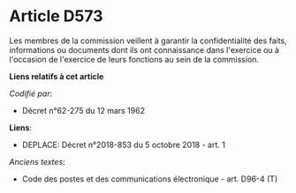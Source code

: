 # Article D573

Les membres de la commission veillent à garantir la confidentialité des faits, informations ou documents dont ils ont
connaissance dans l'exercice ou à l'occasion de l'exercice de leurs fonctions au sein de la commission.

**Liens relatifs à cet article**

_Codifié par_:

  - Décret n°62-275 du 12 mars 1962

**Liens**:

  - DEPLACE: Décret n°2018-853 du 5 octobre 2018 - art. 1

_Anciens textes_:

  - Code des postes et des communications électronique - art. D96-4 (T)

